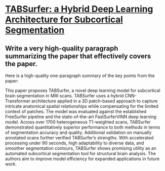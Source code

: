 # [TABSurfer: a Hybrid Deep Learning Architecture for Subcortical   Segmentation](https://arxiv.org/abs/2312.08267)

## Write a very high-quality paragraph summarizing the paper that effectively covers the paper.

 Here is a high-quality one-paragraph summary of the key points from the paper:

This paper proposes TABSurfer, a novel deep learning model for subcortical brain segmentation in MRI scans. TABSurfer uses a hybrid CNN-Transformer architecture applied in a 3D patch-based approach to capture intricate anatomical spatial relationships while compensating for the limited context of patches. The model was evaluated against the established FreeSurfer pipeline and the state-of-the-art FastSurferVINN deep learning model. Across over 1700 heterogeneous T1-weighted scans, TABSurfer demonstrated quantitatively superior performance to both methods in terms of segmentation accuracy and quality. Additional validation on manually annotated scans further verified TABSurfer’s strengths. With accelerated processing under 90 seconds, high adaptability to diverse data, and smoother segmentation contours, TABSurfer shows promising utility as an automated subcortical segmentation tool for structural brain analysis. The authors aim to improve model efficiency for expanded applications in future work.
